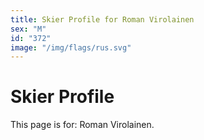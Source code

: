 ```yaml
---
title: Skier Profile for Roman Virolainen
sex: "M"
id: "372"
image: "/img/flags/rus.svg" 
---
```


# Skier Profile

This page is for: Roman Virolainen.
    